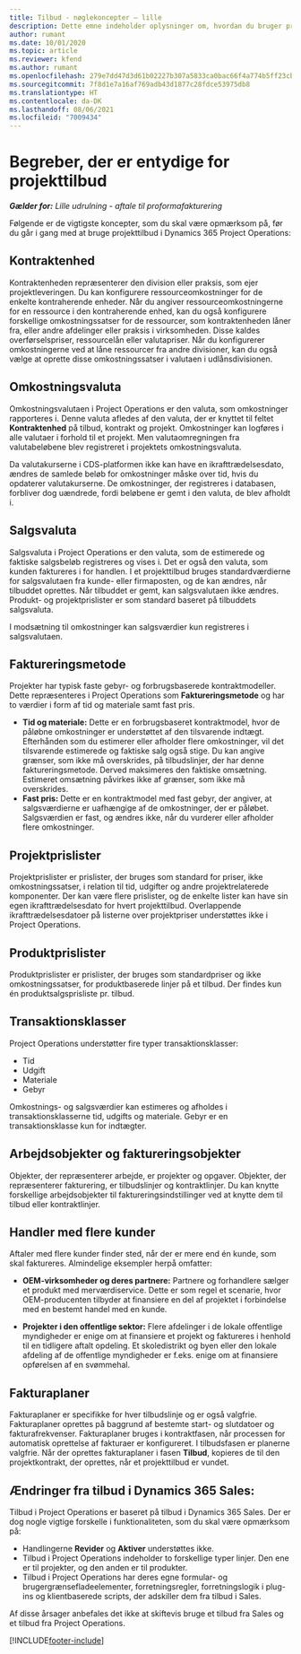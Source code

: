 ```yaml
---
title: Tilbud - nøglekoncepter – lille
description: Dette emne indeholder oplysninger om, hvordan du bruger projekttilbud i Project Operations.
author: rumant
ms.date: 10/01/2020
ms.topic: article
ms.reviewer: kfend
ms.author: rumant
ms.openlocfilehash: 279e7dd47d3d61b02227b307a5833ca0bac66f4a774b5ff23cb69aac417e2f0e
ms.sourcegitcommit: 7f8d1e7a16af769adb43d1877c28fdce53975db8
ms.translationtype: HT
ms.contentlocale: da-DK
ms.lasthandoff: 08/06/2021
ms.locfileid: "7009434"
---
```

# <a name="concepts-unique-to-project-quotes"></a>Begreber, der er entydige for projekttilbud

_**Gælder for:** Lille udrulning - aftale til proformafakturering_


Følgende er de vigtigste koncepter, som du skal være opmærksom på, før du går i gang med at bruge projekttilbud i Dynamics 365 Project Operations:

## <a name="contracting-unit"></a>Kontraktenhed

Kontraktenheden repræsenterer den division eller praksis, som ejer projektleveringen. Du kan konfigurere ressourceomkostninger for de enkelte kontraherende enheder. Når du angiver ressourceomkostningerne for en ressource i den kontraherende enhed, kan du også konfigurere forskellige omkostningssatser for de ressourcer, som kontraktenheden låner fra, eller andre afdelinger eller praksis i virksomheden. Disse kaldes overførselspriser, ressourcelån eller valutapriser. Når du konfigurerer omkostningerne ved at låne ressourcer fra andre divisioner, kan du også vælge at oprette disse omkostningssatser i valutaen i udlånsdivisionen.

## <a name="cost-currency"></a>Omkostningsvaluta

Omkostningsvalutaen i Project Operations er den valuta, som omkostninger rapporteres i. Denne valuta afledes af den valuta, der er knyttet til feltet **Kontraktenhed** på tilbud, kontrakt og projekt. Omkostninger kan logføres i alle valutaer i forhold til et projekt. Men valutaomregningen fra valutabeløbene blev registreret i projektets omkostningsvaluta.

Da valutakurserne i CDS-platformen ikke kan have en ikrafttrædelsesdato, ændres de samlede beløb for omkostninger måske over tid, hvis du opdaterer valutakurserne. De omkostninger, der registreres i databasen, forbliver dog uændrede, fordi beløbene er gemt i den valuta, de blev afholdt i.

## <a name="sales-currency"></a>Salgsvaluta

Salgsvaluta i Project Operations er den valuta, som de estimerede og faktiske salgsbeløb registreres og vises i. Det er også den valuta, som kunden faktureres i for handlen. I et projekttilbud bruges standardværdierne for salgsvalutaen fra kunde- eller firmaposten, og de kan ændres, når tilbuddet oprettes. Når tilbuddet er gemt, kan salgsvalutaen ikke ændres. Produkt- og projektprislister er som standard baseret på tilbuddets salgsvaluta.

I modsætning til omkostninger kan salgsværdier kun registreres i salgsvalutaen.

## <a name="billing-method"></a>Faktureringsmetode

Projekter har typisk faste gebyr- og forbrugsbaserede kontraktmodeller. Dette repræsenteres i Project Operations som **Faktureringsmetode** og har to værdier i form af tid og materiale samt fast pris.

- **Tid og materiale:** Dette er en forbrugsbaseret kontraktmodel, hvor de påløbne omkostninger er understøttet af den tilsvarende indtægt. Efterhånden som du estimerer eller afholder flere omkostninger, vil det tilsvarende estimerede og faktiske salg også stige. Du kan angive grænser, som ikke må overskrides, på tilbudslinjer, der har denne faktureringsmetode. Derved maksimeres den faktiske omsætning. Estimeret omsætning påvirkes ikke af grænser, som ikke må overskrides.
- **Fast pris:** Dette er en kontraktmodel med fast gebyr, der angiver, at salgsværdierne er uafhængige af de omkostninger, der er påløbet. Salgsværdien er fast, og ændres ikke, når du vurderer eller afholder flere omkostninger.

## <a name="project-price-lists"></a>Projektprislister

Projektprislister er prislister, der bruges som standard for priser, ikke omkostningssatser, i relation til tid, udgifter og andre projektrelaterede komponenter. Der kan være flere prislister, og de enkelte lister kan have sin egen ikrafttrædelsesdato for hvert projekttilbud. Overlappende ikrafttrædelsesdatoer på listerne over projektpriser understøttes ikke i Project Operations.

## <a name="product-price-lists"></a>Produktprislister

Produktprislister er prislister, der bruges som standardpriser og ikke omkostningssatser, for produktbaserede linjer på et tilbud. Der findes kun én produktsalgsprisliste pr. tilbud.

## <a name="transaction-classes"></a>Transaktionsklasser

Project Operations understøtter fire typer transaktionsklasser:

- Tid
- Udgift
- Materiale
- Gebyr

Omkostnings- og salgsværdier kan estimeres og afholdes i transaktionsklasserne tid, udgifts og materiale. Gebyr er en transaktionsklasse kun for indtægter.

## <a name="work-entities-and-billing-entities"></a>Arbejdsobjekter og faktureringsobjekter

Objekter, der repræsenterer arbejde, er projekter og opgaver. Objekter, der repræsenterer fakturering, er tilbudslinjer og kontraktlinjer. Du kan knytte forskellige arbejdsobjekter til faktureringsindstillinger ved at knytte dem til tilbud eller kontraktlinjer.

## <a name="multi-customer-deals"></a>Handler med flere kunder

Aftaler med flere kunder finder sted, når der er mere end én kunde, som skal faktureres. Almindelige eksempler herpå omfatter:

- **OEM-virksomheder og deres partnere:** Partnere og forhandlere sælger et produkt med merværdiservice. Dette er som regel et scenarie, hvor OEM-producenten tilbyder at finansiere en del af projektet i forbindelse med en bestemt handel med en kunde. 

- **Projekter i den offentlige sektor:** Flere afdelinger i de lokale offentlige myndigheder er enige om at finansiere et projekt og faktureres i henhold til en tidligere aftalt opdeling. Et skoledistrikt og byen eller den lokale afdeling af de offentlige myndigheder er f.eks. enige om at finansiere opførelsen af en svømmehal.

## <a name="invoice-schedules"></a>Fakturaplaner

Fakturaplaner er specifikke for hver tilbudslinje og er også valgfrie. Fakturaplaner oprettes på baggrund af bestemte start- og slutdatoer og fakturafrekvenser. Fakturaplaner bruges i kontraktfasen, når processen for automatisk oprettelse af fakturaer er konfigureret. I tilbudsfasen er planerne valgfrie. Når der oprettes fakturaplaner i fasen **Tilbud**, kopieres de til den projektkontrakt, der oprettes, når et projekttilbud er vundet.

## <a name="changes-from-dynamics-365-sales-quote"></a>Ændringer fra tilbud i Dynamics 365 Sales:

Tilbud i Project Operations er baseret på tilbud i Dynamics 365 Sales. Der er dog nogle vigtige forskelle i funktionaliteten, som du skal være opmærksom på:

- Handlingerne **Revider** og **Aktiver** understøttes ikke.
- Tilbud i Project Operations indeholder to forskellige typer linjer. Den ene er til projekter, og den anden er til produkter.
- Tilbud i Project Operations har deres egne formular- og brugergrænsefladeelementer, forretningsregler, forretningslogik i plug-ins og klientbaserede scripts, der adskiller dem fra tilbud i Sales.

Af disse årsager anbefales det ikke at skiftevis bruge et tilbud fra Sales og et tilbud fra Project Operations.


[!INCLUDE[footer-include](../../includes/footer-banner.md)]

